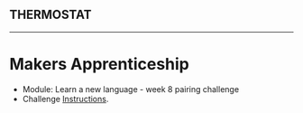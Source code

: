 THERMOSTAT
-------
-------
# Makers Apprenticeship

* Module: Learn a new language - week 8 pairing challenge
* Challenge [Instructions](https://github.com/makersacademy/course/blob/master/thermostat/README.md).
